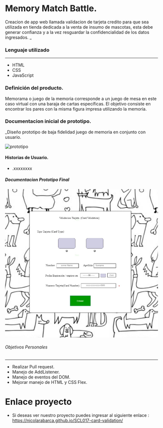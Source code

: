 # Memory Match  Battle.

Creacion de app web llamada validacion de tarjeta credito para que sea utilizada en tienda dedicada a la venta de insumo de mascotas, esta debe generar confianza y a la vez resguardar la confidencialidad de los datos ingresados. \_

### Lenguaje utilizado

---

- HTML
- CSS
- JavaScript

### Definición del producto.
Memorama o juego de la memoria corresponde a  un juego de mesa en este caso virtual con una baraja de cartas específicas. El objetivo consiste en encontrar los pares con la misma figura impresa utilizando la memoria.

### Documentacion inicial de prototipo.

_Diseño prototipo de baja fidelidad juego de memoria en conjunto con usuario.

![prototipo](https://github.com/nicolarabarca/SCL017-memory-match-game/blob/master/src/assets/prototipo%20de%20baja%20fidelidad.jpg)


#### Historias de Usuario.

- .xxxxxxxx

##### Documentacion Prototipo Final

![prototipo](https://github.com/nicolarabarca/SCL017-card-validation/blob/master/src/imagenes/prototipo.jpg)

###### Objetivos Personales
---

- Realizar Pull request. 
- Manejo de AddListener.
- Manejo de eventos del DOM.
- Mejorar manejo de HTML y CSS Flex.

# Enlace proyecto

- Si deseas  ver  nuestro proyecto  puedes  ingresar al siguiente enlace : https://nicolarabarca.github.io/SCL017-card-validation/